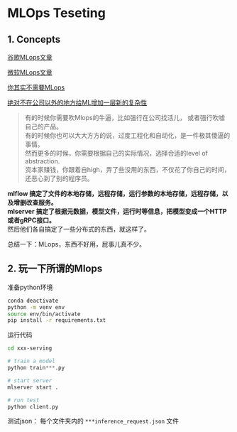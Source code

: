 # MLOps Teseting


## 1. Concepts

[谷歌MLops文章](https://cloud.google.com/architecture/mlops-continuous-delivery-and-automation-pipelines-in-machine-learning)

[微软MLops文章](https://learn.microsoft.com/en-us/azure/architecture/example-scenario/mlops/mlops-maturity-model)

[你其实不需要MLops](https://medium.com/becoming-human/no-you-dont-need-mlops-5e1ce9fdaa4b)

[绝对不在公司以外的地方给ML增加一层新的复杂性](https://www.datanami.com/2022/03/30/birds-arent-real-and-neither-is-mlops/)

> 有的时候你需要吹Mlops的牛逼，比如强行在公司找活儿， 或者强行吹嘘自己的产品。     
> 有的时候你也可以大大方方的说，过度工程化和自动化，是一件极其傻逼的事情。      
> 然而更多的时候，你需要根据自己的实际情况，选择合适的level of abstraction.  
> 资本家赚钱，你跟着自high，弄了些没用的东西，不仅花了你自己的时间，还恶心到了别的程序员。  


**mlflow 搞定了文件的本地存储，远程存储，运行参数的本地存储，远程存储，以及增删改查服务。**   
**mlserver 搞定了根据元数据，模型文件，运行时等信息，把模型变成一个HTTP或者gRPC接口。**      
然后他们各自搞定了一些分布式的东西，就这样了。        

总结一下：MLops，东西不好用，屁事儿真不少。     


## 2. 玩一下所谓的Mlops

准备python环境
```bash
conda deactivate
python -m venv env
source env/bin/activate
pip install -r requirements.txt
```

运行代码
```bash
cd xxx-serving
```

```python
# train a model
python train***.py

# start server
mlserver start .

# run test
python client.py
```

测试json： 每个文件夹内的 `***inference_request.json` 文件




